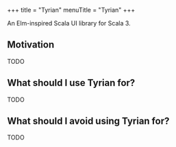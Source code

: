+++
title = "Tyrian"
menuTitle = "Tyrian"
+++

An Elm-inspired Scala UI library for Scala 3.

## Motivation

TODO

## What should I use Tyrian for?

TODO

## What should I avoid using Tyrian for?

TODO
